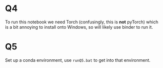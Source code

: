 
# Q4
To run this notebook we need Torch (confusingly, this is **not** pyTorch) which is a bit annoying to install onto Windows, so will likely use binder to run it.

# Q5
Set up a conda environment, use ``runQ5.bat`` to get into that environment.
